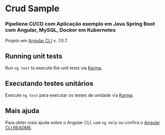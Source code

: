 # Crud Sample

### Pipeliene CI/CD com Aplicação exemplo em Java Spring Boot com Angular, MySQL, Docker em Kubernetes

Projeto em [Angular CLI](https://github.com/angular/angular-cli) v. 7.0.7.

## Running unit tests

Run `ng test` to execute the unit tests via [Karma](https://karma-runner.github.io).

## Executando testes unitários

Execute `ng test` para executar os testes de unidade via [Karma](https://karma-runner.github.io).

## Mais ajuda

Para obter mais ajuda sobre o Angular CLI, use `ng help` ou confira o [Angular CLI README](https://github.com/angular/angular-cli/blob/master/README.md).
